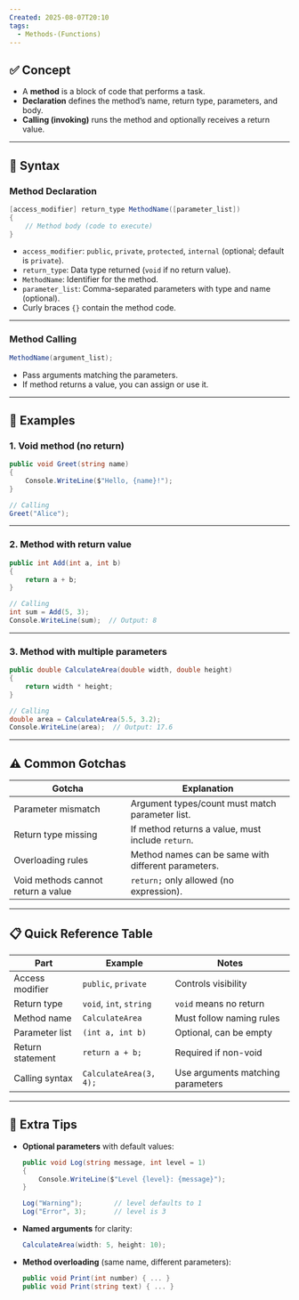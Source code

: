 ```yaml
---
Created: 2025-08-07T20:10
tags:
  - Methods-(Functions)
---
```

## ✅ Concept

- A **method** is a block of code that performs a task.
- **Declaration** defines the method’s name, return type, parameters, and body.
- **Calling (invoking)** runs the method and optionally receives a return value.

---

## 🧠 Syntax

### Method Declaration

```C#
[access_modifier] return_type MethodName([parameter_list])
{
    // Method body (code to execute)
}
```

- `access_modifier`: `public`, `private`, `protected`, `internal` (optional; default is `private`).
- `return_type`: Data type returned (`void` if no return value).
- `MethodName`: Identifier for the method.
- `parameter_list`: Comma-separated parameters with type and name (optional).
- Curly braces `{}` contain the method code.

---

### Method Calling

```C#
MethodName(argument_list);
```

- Pass arguments matching the parameters.
- If method returns a value, you can assign or use it.

---

## 🔄 Examples

### 1. Void method (no return)

```C#
public void Greet(string name)
{
    Console.WriteLine($"Hello, {name}!");
}

// Calling
Greet("Alice");
```

---

### 2. Method with return value

```C#
public int Add(int a, int b)
{
    return a + b;
}

// Calling
int sum = Add(5, 3);
Console.WriteLine(sum);  // Output: 8
```

---

### 3. Method with multiple parameters

```C#
public double CalculateArea(double width, double height)
{
    return width * height;
}

// Calling
double area = CalculateArea(5.5, 3.2);
Console.WriteLine(area);  // Output: 17.6
```

---

## ⚠️ Common Gotchas

|Gotcha|Explanation|
|---|---|
|Parameter mismatch|Argument types/count must match parameter list.|
|Return type missing|If method returns a value, must include `return`.|
|Overloading rules|Method names can be same with different parameters.|
|Void methods cannot return a value|`return;` only allowed (no expression).|

---

## 📋 Quick Reference Table

|Part|Example|Notes|
|---|---|---|
|Access modifier|`public`, `private`|Controls visibility|
|Return type|`void`, `int`, `string`|`void` means no return|
|Method name|`CalculateArea`|Must follow naming rules|
|Parameter list|`(int a, int b)`|Optional, can be empty|
|Return statement|`return a + b;`|Required if non-void|
|Calling syntax|`CalculateArea(3, 4);`|Use arguments matching parameters|

---

## 🧠 Extra Tips

- **Optional parameters** with default values:
    
    ```C#
    public void Log(string message, int level = 1)
    {
        Console.WriteLine($"Level {level}: {message}");
    }
    
    Log("Warning");        // level defaults to 1
    Log("Error", 3);       // level is 3
    ```
    
- **Named arguments** for clarity:
    
    ```C#
    CalculateArea(width: 5, height: 10);
    ```
    
- **Method overloading** (same name, different parameters):
    
    ```C#
    public void Print(int number) { ... }
    public void Print(string text) { ... }
    ```